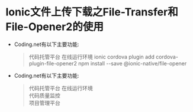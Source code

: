 # Ionic文件上传下载之File-Transfer和File-Opener2的使用
*  Coding.net有以下主要功能:
    > 代码托管平台
    > 在线运行环境
    > ionic cordova plugin add cordova-plugin-file-opener2
    > npm install --save @ionic-native/file-opener    

*  Coding.net有以下主要功能:
    > 代码托管平台
    > 在线运行环境    
    > 代码质量监控    
    > 项目管理平台

